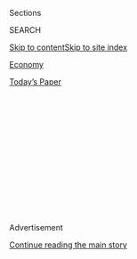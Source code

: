 <div id="app">

<div>

<div>

<div>

<div class="NYTAppHideMasthead css-1q2w90k e1suatyy0">

<div class="section css-ui9rw0 e1suatyy2">

<div class="css-eph4ug er09x8g0">

<div class="css-6n7j50">

</div>

<span class="css-1dv1kvn">Sections</span>

<div class="css-10488qs">

<span class="css-1dv1kvn">SEARCH</span>

</div>

[Skip to content](#site-content)[Skip to site
index](#site-index)

</div>

<div id="masthead-section-label" class="css-1wr3we4 eaxe0e00">

[Economy](https://www.nytimes.com/section/business/economy)

</div>

<div class="css-10698na e1huz5gh0">

</div>

</div>

<div id="masthead-bar-one" class="section hasLinks css-15hmgas e1csuq9d3">

<div class="css-uqyvli e1csuq9d0">

</div>

<div class="css-1uqjmks e1csuq9d1">

</div>

<div class="css-9e9ivx">

[](https://myaccount.nytimes.com/auth/login?response_type=cookie&client_id=vi)

</div>

<div class="css-1bvtpon e1csuq9d2">

[Today’s
Paper](https://www.nytimes.com/section/todayspaper)

</div>

</div>

</div>

</div>

<div data-aria-hidden="false">

<div id="site-content" data-role="main">

<div>

<div class="css-1aor85t" style="opacity:0.000000001;z-index:-1;visibility:hidden">

<div class="css-1hqnpie">

<div class="css-epjblv">

<span class="css-17xtcya">[Economy](/section/business/economy)</span><span class="css-x15j1o">|</span><span class="css-fwqvlz">Fed
Raises Key Interest Rate, Citing Strengthening
Economy</span>

</div>

<div class="css-k008qs">

<div class="css-1iwv8en">

<span class="css-18z7m18"></span>

<div>

</div>

</div>

<span class="css-1n6z4y">https://nyti.ms/2hFTGPt</span>

<div class="css-1705lsu">

<div class="css-4xjgmj">

<div class="css-4skfbu" data-role="toolbar" data-aria-label="Social Media Share buttons, Save button, and Comments Panel with current comment count" data-testid="share-tools">

  - 
  - 
  - 
  - 
    
    <div class="css-6n7j50">
    
    </div>

  - 

</div>

</div>

</div>

</div>

</div>

</div>

<div class="css-13pd83m">

</div>

<div id="top-wrapper" class="css-1sy8kpn">

<div id="top-slug" class="css-l9onyx">

Advertisement

</div>

[Continue reading the main
story](#after-top)

<div class="ad top-wrapper" style="text-align:center;height:100%;display:block;min-height:250px">

<div id="top" class="place-ad" data-position="top" data-size-key="top">

</div>

</div>

<div id="after-top">

</div>

</div>

<div id="sponsor-wrapper" class="css-1hyfx7x">

<div id="sponsor-slug" class="css-19vbshk">

Supported by

</div>

[Continue reading the main
story](#after-sponsor)

<div id="sponsor" class="ad sponsor-wrapper" style="text-align:center;height:100%;display:block">

</div>

<div id="after-sponsor">

</div>

</div>

<div class="css-1vkm6nb ehdk2mb0">

# Fed Raises Key Interest Rate, Citing Strengthening Economy

</div>

![<span class="css-16f3y1r e13ogyst0">Janet Yellen, chairwoman of the
Federal Reserve, remarked on the Fed's decision to raise interest rates,
signaling an intention to continue to slowly raise
rates.</span><span class="css-cch8ym"><span class="css-1dv1kvn">Credit</span><span class="css-cnj6d5 e1z0qqy90" itemprop="copyrightHolder"><span class="css-1ly73wi e1tej78p0">Credit...</span><span>Brendan
Smialowski/Agence France-Presse — Getty
Images</span></span></span>](https://static01.nyt.com/images/2016/12/15/business/15FED/15FED-videoSixteenByNineJumbo1600.jpg)

<div class="css-xt80pu e12qa4dv0">

<div class="css-18e8msd">

<div class="css-vp77d3 epjyd6m0">

<div class="css-1baulvz">

By [<span class="css-1baulvz last-byline" itemprop="name">Binyamin
Appelbaum</span>](http://www.nytimes.com/by/binyamin-appelbaum)

</div>

</div>

  - Dec. 14,
    2016

  - 
    
    <div class="css-4xjgmj">
    
    <div class="css-d8bdto" data-role="toolbar" data-aria-label="Social Media Share buttons, Save button, and Comments Panel with current comment count" data-testid="share-tools">
    
      - 
      - 
      - 
      - 
        
        <div class="css-6n7j50">
        
        </div>
    
      - 
    
    </div>
    
    </div>

</div>

</div>

<div class="section meteredContent css-1r7ky0e" name="articleBody" itemprop="articleBody">

<div class="css-1fanzo5 StoryBodyCompanionColumn">

<div class="css-53u6y8">

WASHINGTON — The Federal Reserve raised its benchmark interest rate
Wednesday for just the second time since the financial crisis of 2008,
saying the American economy is expanding at a healthy pace and setting
itself up as a counterweight to President-elect Donald J. Trump’s push
for considerably faster growth.

The Fed cited the steady growth of employment and other economic
measures, and signaled that it expects to raise rates more quickly next
year to prevent the economy from growing too quickly.

“My colleagues and I are recognizing the considerable progress the
economy has made,” Janet L. Yellen, the Fed’s chairwoman, said at a news
conference after the announcement. “We expect the economy will continue
to perform well.”

The widely expected decision moves the Fed’s benchmark rate to a range
of 0.5 percent to 0.75 percent, still very low by historical standards.
Low rates support economic growth by encouraging borrowing and
risk-taking.

</div>

</div>

<div class="css-1fanzo5 StoryBodyCompanionColumn">

<div class="css-53u6y8">

The American economy has expanded by about 2 percent a year over the
last six years, and the unemployment rate has fallen to 4.6 percent. The
Fed’s assessment that the economy is growing at a healthy pace — not too
hot, not too cold — is starkly at odds with Mr. Trump, who has promised
4 percent growth and has described job creation as “terrible” and
economic growth as anemic.

Already on Wednesday, one Republican member of the House Financial
Services Committee, Representative Roger Williams of Texas, criticized
the Fed’s move.

“Today’s decision by the Fed to raise the interest rate is entirely
premature and will be burdensome to a nation already struggling to pull
itself out of this slow-growth Obama economy,” Mr. Williams said in a
statement. “By making rates even higher, the Fed is effectively making
our hardships even harder.”

Mr. Williams did not object when the Fed raised rates last December.

In [announcing the
decision](https://www.federalreserve.gov/monetarypolicy/files/monetary20161214a1.pdf "The announcement (PDF).")
after a two-day meeting of the Fed’s policy-making committee, the
central bank gave little indication that Mr. Trump’s election had
altered its economic outlook. The Fed said it still expected a slow
economic expansion and a steady march toward higher rates. In separate
forecasts also published Wednesday, Fed officials predicted three rate
increases in
2017.

</div>

</div>

<div style="max-width:100%;margin:0 auto">

<div class="css-17dprlf" data-id="100000004822354" data-slug="fed-target-rate" style="max-width:600px">

</div>

</div>

<div class="css-1fanzo5 StoryBodyCompanionColumn">

<div class="css-53u6y8">

For the first time in recent years, however, there is a real possibility
of significant changes in fiscal policy. Republicans will control the
White House and both chambers of Congress, and Mr. Trump has promised to
increase economic growth and job creation through tax cuts and
infrastructure spending.

</div>

</div>

<div class="css-1fanzo5 StoryBodyCompanionColumn">

<div class="css-53u6y8">

Those measures could spur faster growth after a presidential campaign in
which Mr. Trump regularly disparaged the economy’s performance under
President Obama. But the Fed reiterated Wednesday that the economy is
already expanding at roughly the maximum sustainable pace.

Fed officials also see evidence that the labor market is tightening.
Several Fed districts reported labor shortages in the central bank’s
[most recent
compilation](https://www.federalreserve.gov/monetarypolicy/beigebook/beigebook201611.htm "The compilation.")
of economic reports. In the Philadelphia district, construction workers
are hard to find. Atlanta reported a shortage of nurses; Kansas City,
truck drivers; Dallas, tech workers.

Faster growth, in the Fed’s judgment, would probably lead to higher
inflation. As a result, if Republicans succeed in invigorating growth,
the Fed [is likely to raise rates more
quickly](http://www.nytimes.com/2016/12/13/business/economy/federal-reserve-interest-rates.html "Times article.").
The greater the stimulus, the faster interest rates are likely to rise.

“Your expectation should depend very little on what you think that the
F.O.M.C. is thinking and very much on your view of Trump policies and
their macro effects,” said Jon Faust, a professor of economics at Johns
Hopkins University and a former adviser to Ms. Yellen, referring to the
Federal Open Market Committee. “Don’t focus on the Fed. As James
Carville regularly reminded the other Clinton on the campaign trail:
It’s the economy, stupid.”

Ms. Yellen emphasized that the Fed was not prejudging the likely course
of events. She declined several times to comment on the merits of Mr.
Trump’s plans or to predict their consequences for the economy.

“We’re operating under a cloud of uncertainty at the moment,” Ms. Yellen
said.

Fed officials predicted that they would raise the Fed’s benchmark rate a
little more quickly in the coming years, reaching 2.1 percent by the end
of 2018. In September, [they had
predicted](https://www.federalreserve.gov/monetarypolicy/files/fomcprojtabl20160921.pdf "Fed report (PDF).")
that it would reach 1.9 percent by the end of 2018. The new projections,
however, reflect a significantly slower pace of increase than last
December, when they expected the rate to reach [3.3 percent by
2018](https://www.federalreserve.gov/monetarypolicy/files/fomcprojtabl20151216.pdf "Fed report (PDF).").

</div>

</div>

<div class="css-1fanzo5 StoryBodyCompanionColumn">

<div class="css-53u6y8">

The combination of steady growth and faster rate increases indicates
that some Fed officials expect the central bank to end up offsetting a
modest increase in fiscal stimulus. But Ms. Yellen said most Fed
officials were reserving judgment.

“Changes in fiscal policy or other economic policies could affect the
economic outlook,” she said. “Of course, it is far too early to know how
those changes will
unfold.”

</div>

</div>

<div class="css-1sngw6j">

[](https://www.nytimes.com/interactive/2015/12/16/upshot/fed-interest-rates-rube-goldberg-machine.html)

<div class="css-1eoytci">

![](https://static01.nyt.com/images/2015/12/16/upshot/fed-interest-rates-rube-goldberg-machine-1450212792328/fed-interest-rates-rube-goldberg-machine-1450212792328-videoLarge.jpg)

</div>

<div class="css-1rha1bf">

## What Happens When the Fed Raises Rates, in One Rube Goldberg Machine

Exactly seven years ago, the Federal Reserve cut interest rates to
almost zero in order to nurse the ailing economy back to health.
Recently it changed direction. This is how it works.

</div>

</div>

<div class="css-1fanzo5 StoryBodyCompanionColumn">

<div class="css-53u6y8">

The tensions between monetary and fiscal policy will develop slowly.
Legislation takes time to write, and any economic impact would generally
be felt in coming years. Political pressures, however, may build more
quickly.

Mr. Trump has made clear in the past that he likes low interest rates —
and some of his plans, like infrastructure investment, will be much
easier to fund if rates remain low.

“The Fed is in a tricky place,” said Michael Feroli, chief United States
economist at JPMorgan Chase. “They’re trying not to prejudge how
Congress and the administration duke it out, but once they see that, I
think they will respond.”

There is also uncertainty about the Fed’s leadership. Ms. Yellen’s term
as chairwoman ends in February 2018, and Mr. Trump has said he would
prefer a Republican.

</div>

</div>

<div class="css-1fanzo5 StoryBodyCompanionColumn">

<div class="css-53u6y8">

Ms. Yellen could remain on the board, a possibility she said Wednesday
she had not ruled out. But the Fed, under different leadership, might
well choose a different path forward. Some conservative economists,
notably John Taylor of Stanford University, argue that the bank should
already have raised rates above 1 percent.

The economy, for now, keeps plodding along. Steady job growth has
reduced the unemployment rate to a level the Fed considers healthy. A
little unemployment is natural as people change jobs and businesses
close. Ms. Yellen and other Fed officials have said they see some signs
of stronger wage growth. Inflation, too, has picked up a little in
recent months, although both wages and inflation continue to rise more
slowly than the Fed would like to see.

Ms. Yellen described the rate increase as “a vote of confidence in the
economy.”

The decision was made by a unanimous vote of the 10 members of the
Federal Open Market Committee, the first time in recent months the Fed
has acted by consensus.

Some economists argue that the Fed should wait until inflation
strengthens before raising rates, to test whether a stronger economy
would persuade some people sidelined during the downturn to start
looking for jobs. That would expand the labor force. Unemployment
remains particularly high among minorities.

That view, however, has found little support among Fed officials, who
worry that interest rates will have to be raised more quickly if they
wait too long, increasing the chances of pushing the economy into
recession.

“Apparently, Fed officials think the economy is growing too quickly,”
said Ady Barkan, the director of Fed Up, a coalition of liberal groups
that has pressed the Fed to continue its stimulus campaign. “I doubt you
can find many other Americans who share that opinion. And it’s a strange
conclusion to draw in the wake of an election that was so heavily
impacted by voters’ economic discontent.”

</div>

</div>

</div>

<div>

</div>

<div>

</div>

<div>

</div>

<div>

<div id="bottom-wrapper" class="css-1ede5it">

<div id="bottom-slug" class="css-l9onyx">

Advertisement

</div>

[Continue reading the main
story](#after-bottom)

<div id="bottom" class="ad bottom-wrapper" style="text-align:center;height:100%;display:block;min-height:90px">

</div>

<div id="after-bottom">

</div>

</div>

</div>

</div>

</div>

## Site Index

<div>

</div>

## Site Information Navigation

  - [© <span>2020</span> <span>The New York Times
    Company</span>](https://help.nytimes.com/hc/en-us/articles/115014792127-Copyright-notice)

<!-- end list -->

  - [NYTCo](https://www.nytco.com/)
  - [Contact
    Us](https://help.nytimes.com/hc/en-us/articles/115015385887-Contact-Us)
  - [Work with us](https://www.nytco.com/careers/)
  - [Advertise](https://nytmediakit.com/)
  - [T Brand Studio](http://www.tbrandstudio.com/)
  - [Your Ad
    Choices](https://www.nytimes.com/privacy/cookie-policy#how-do-i-manage-trackers)
  - [Privacy](https://www.nytimes.com/privacy)
  - [Terms of
    Service](https://help.nytimes.com/hc/en-us/articles/115014893428-Terms-of-service)
  - [Terms of
    Sale](https://help.nytimes.com/hc/en-us/articles/115014893968-Terms-of-sale)
  - [Site
    Map](https://spiderbites.nytimes.com)
  - [Help](https://help.nytimes.com/hc/en-us)
  - [Subscriptions](https://www.nytimes.com/subscription?campaignId=37WXW)

</div>

</div>

</div>

</div>
